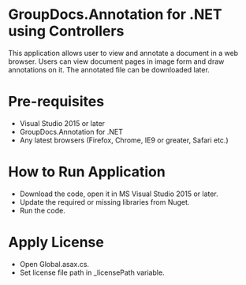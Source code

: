 # GroupDocs.Annotation for .NET using Controllers

This application allows user to view and annotate a document in a web browser. Users can view document pages in image form and draw annotations on it. The annotated file can be downloaded later.

# Pre-requisites

* Visual Studio 2015 or later
* GroupDocs.Annotation for .NET
* Any latest browsers (Firefox, Chrome, IE9 or greater, Safari etc.)

# How to Run Application

* Download the code, open it in MS Visual Studio 2015 or later.
* Update the required or missing libraries from Nuget.
* Run the code.

# Apply License

* Open Global.asax.cs.
* Set license file path in _licensePath variable.